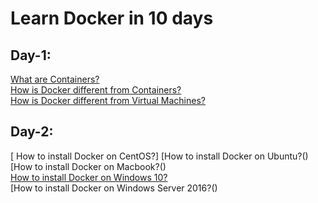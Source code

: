 
# Learn Docker in 10 days

## Day-1:
[What are Containers?]()<br>
[ How is Docker different from Containers?]()<br>
[ How is Docker different from Virtual Machines?]()<br>

## Day-2:
[ How to install Docker on CentOS?]
[How to install Docker on Ubuntu?()<br>
[How to install Docker on Macbook?()<br>
[How to install Docker on Windows 10?]()<br>
[How to install Docker on Windows Server 2016?()<br>












